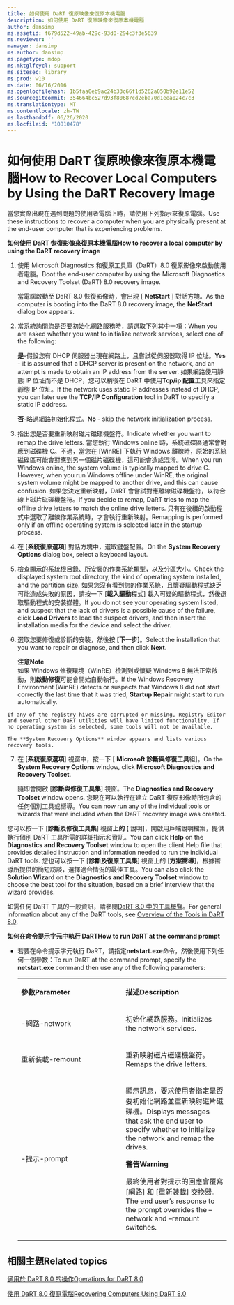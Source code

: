 ```yaml
---
title: 如何使用 DaRT 復原映像來復原本機電腦
description: 如何使用 DaRT 復原映像來復原本機電腦
author: dansimp
ms.assetid: f679d522-49ab-429c-93d0-294c3f3e5639
ms.reviewer: ''
manager: dansimp
ms.author: dansimp
ms.pagetype: mdop
ms.mktglfcycl: support
ms.sitesec: library
ms.prod: w10
ms.date: 06/16/2016
ms.openlocfilehash: 1b5faa0eb9ac24b33c66f1d5262a050b92e11e52
ms.sourcegitcommit: 354664bc527d93f80687cd2eba70d1eea024c7c3
ms.translationtype: MT
ms.contentlocale: zh-TW
ms.lasthandoff: 06/26/2020
ms.locfileid: "10810478"
---
```

# <span data-ttu-id="c249b-103">如何使用 DaRT 復原映像來復原本機電腦</span><span class="sxs-lookup"><span data-stu-id="c249b-103">How to Recover Local Computers by Using the DaRT Recovery Image</span></span>


<span data-ttu-id="c249b-104">當您實際出現在遇到問題的使用者電腦上時，請使用下列指示來復原電腦。</span><span class="sxs-lookup"><span data-stu-id="c249b-104">Use these instructions to recover a computer when you are physically present at the end-user computer that is experiencing problems.</span></span>

**<span data-ttu-id="c249b-105">如何使用 DaRT 恢復影像來復原本機電腦</span><span class="sxs-lookup"><span data-stu-id="c249b-105">How to recover a local computer by using the DaRT recovery image</span></span>**

1.  <span data-ttu-id="c249b-106">使用 Microsoft Diagnostics 和復原工具庫（DaRT）8.0 復原影像來啟動使用者電腦。</span><span class="sxs-lookup"><span data-stu-id="c249b-106">Boot the end-user computer by using the Microsoft Diagnostics and Recovery Toolset (DaRT) 8.0 recovery image.</span></span>

    <span data-ttu-id="c249b-107">當電腦啟動至 DaRT 8.0 恢復影像時，會出現 [ **NetStart** ] 對話方塊。</span><span class="sxs-lookup"><span data-stu-id="c249b-107">As the computer is booting into the DaRT 8.0 recovery image, the **NetStart** dialog box appears.</span></span>

2.  <span data-ttu-id="c249b-108">當系統詢問您是否要初始化網路服務時，請選取下列其中一項：</span><span class="sxs-lookup"><span data-stu-id="c249b-108">When you are asked whether you want to initialize network services, select one of the following:</span></span>

    <span data-ttu-id="c249b-109">**是**-假設您有 DHCP 伺服器出現在網路上，且嘗試從伺服器取得 IP 位址。</span><span class="sxs-lookup"><span data-stu-id="c249b-109">**Yes** - it is assumed that a DHCP server is present on the network, and an attempt is made to obtain an IP address from the server.</span></span> <span data-ttu-id="c249b-110">如果網路使用靜態 IP 位址而不是 DHCP，您可以稍後在 DaRT 中使用**Tcp/ip 配置**工具來指定靜態 IP 位址。</span><span class="sxs-lookup"><span data-stu-id="c249b-110">If the network uses static IP addresses instead of DHCP, you can later use the **TCP/IP Configuration** tool in DaRT to specify a static IP address.</span></span>

    <span data-ttu-id="c249b-111">**否**-略過網路初始化程式。</span><span class="sxs-lookup"><span data-stu-id="c249b-111">**No** - skip the network initialization process.</span></span>

3.  <span data-ttu-id="c249b-112">指出您是否要重新映射磁片磁碟機盤符。</span><span class="sxs-lookup"><span data-stu-id="c249b-112">Indicate whether you want to remap the drive letters.</span></span> <span data-ttu-id="c249b-113">當您執行 Windows online 時，系統磁碟區通常會對應到磁碟機 C。不過，當您在 [WinRE] 下執行 Windows 離線時，原始的系統磁碟區可能會對應到另一個磁片磁碟機，這可能會造成混淆。</span><span class="sxs-lookup"><span data-stu-id="c249b-113">When you run Windows online, the system volume is typically mapped to drive C. However, when you run Windows offline under WinRE, the original system volume might be mapped to another drive, and this can cause confusion.</span></span> <span data-ttu-id="c249b-114">如果您決定重新映射，DaRT 會嘗試對應離線磁碟機盤符，以符合線上磁片磁碟機盤符。</span><span class="sxs-lookup"><span data-stu-id="c249b-114">If you decide to remap, DaRT tries to map the offline drive letters to match the online drive letters.</span></span> <span data-ttu-id="c249b-115">只有在後續的啟動程式中選取了離線作業系統時，才會執行重新映射。</span><span class="sxs-lookup"><span data-stu-id="c249b-115">Remapping is performed only if an offline operating system is selected later in the startup process.</span></span>

4.  <span data-ttu-id="c249b-116">在 [**系統復原選項**] 對話方塊中，選取鍵盤配置。</span><span class="sxs-lookup"><span data-stu-id="c249b-116">On the **System Recovery Options** dialog box, select a keyboard layout.</span></span>

5.  <span data-ttu-id="c249b-117">檢查顯示的系統根目錄、所安裝的作業系統類型，以及分區大小。</span><span class="sxs-lookup"><span data-stu-id="c249b-117">Check the displayed system root directory, the kind of operating system installed, and the partition size.</span></span> <span data-ttu-id="c249b-118">如果您沒有看到您的作業系統，且懷疑驅動程式缺乏可能造成失敗的原因，請按一下 [**載入驅動**程式] 載入可疑的驅動程式，然後選取驅動程式的安裝媒體。</span><span class="sxs-lookup"><span data-stu-id="c249b-118">If you do not see your operating system listed, and suspect that the lack of drivers is a possible cause of the failure, click **Load Drivers** to load the suspect drivers, and then insert the installation media for the device and select the driver.</span></span>

6.  <span data-ttu-id="c249b-119">選取您要修復或診斷的安裝，然後按 **[下一步]**。</span><span class="sxs-lookup"><span data-stu-id="c249b-119">Select the installation that you want to repair or diagnose, and then click **Next**.</span></span>

    **<span data-ttu-id="c249b-120">注意</span><span class="sxs-lookup"><span data-stu-id="c249b-120">Note</span></span>**  
    <span data-ttu-id="c249b-121">如果 Windows 修復環境（WinRE）檢測到或懷疑 Windows 8 無法正常啟動，則**啟動修復**可能會開始自動執行。</span><span class="sxs-lookup"><span data-stu-id="c249b-121">If the Windows Recovery Environment (WinRE) detects or suspects that Windows 8 did not start correctly the last time that it was tried, **Startup Repair** might start to run automatically.</span></span>



~~~
If any of the registry hives are corrupted or missing, Registry Editor and several other DaRT utilities will have limited functionality. If no operating system is selected, some tools will not be available.

The **System Recovery Options** window appears and lists various recovery tools.
~~~

7. <span data-ttu-id="c249b-122">在 [**系統復原選項**] 視窗中，按一下 [ **Microsoft 診斷與修復工具**組]。</span><span class="sxs-lookup"><span data-stu-id="c249b-122">On the **System Recovery Options** window, click **Microsoft Diagnostics and Recovery Toolset**.</span></span>

   <span data-ttu-id="c249b-123">隨即會開啟 [**診斷與修復工具集**] 視窗。</span><span class="sxs-lookup"><span data-stu-id="c249b-123">The **Diagnostics and Recovery Toolset** window opens.</span></span> <span data-ttu-id="c249b-124">您現在可以執行在建立 DaRT 復原影像時所包含的任何個別工具或嚮導。</span><span class="sxs-lookup"><span data-stu-id="c249b-124">You can now run any of the individual tools or wizards that were included when the DaRT recovery image was created.</span></span>

<span data-ttu-id="c249b-125">您可以按一下 [**診斷及修復工具集**] 視窗**上的 [** 說明]，開啟用戶端說明檔案，提供執行個別 DaRT 工具所需的詳細指示和資訊。</span><span class="sxs-lookup"><span data-stu-id="c249b-125">You can click **Help** on the **Diagnostics and Recovery Toolset** window to open the client Help file that provides detailed instruction and information needed to run the individual DaRT tools.</span></span> <span data-ttu-id="c249b-126">您也可以按一下 [**診斷及復原工具集**] 視窗上的 [**方案嚮導**]，根據嚮導所提供的簡短訪談，選擇適合情況的最佳工具。</span><span class="sxs-lookup"><span data-stu-id="c249b-126">You can also click the **Solution Wizard** on the **Diagnostics and Recovery Toolset** window to choose the best tool for the situation, based on a brief interview that the wizard provides.</span></span>

<span data-ttu-id="c249b-127">如需任何 DaRT 工具的一般資訊，請參閱[DaRT 8.0 中的工具概覽](overview-of-the-tools-in-dart-80-dart-8.md)。</span><span class="sxs-lookup"><span data-stu-id="c249b-127">For general information about any of the DaRT tools, see [Overview of the Tools in DaRT 8.0](overview-of-the-tools-in-dart-80-dart-8.md).</span></span>

**<span data-ttu-id="c249b-128">如何在命令提示字元中執行 DaRT</span><span class="sxs-lookup"><span data-stu-id="c249b-128">How to run DaRT at the command prompt</span></span>**

- <span data-ttu-id="c249b-129">若要在命令提示字元執行 DaRT，請指定**netstart.exe**命令，然後使用下列任何一個參數：</span><span class="sxs-lookup"><span data-stu-id="c249b-129">To run DaRT at the command prompt, specify the **netstart.exe** command then use any of the following parameters:</span></span>

  <table>
  <colgroup>
  <col width="50%" />
  <col width="50%" />
  </colgroup>
  <tbody>
  <tr class="odd">
  <td align="left"><p><strong><span data-ttu-id="c249b-130">參數</span><span class="sxs-lookup"><span data-stu-id="c249b-130">Parameter</span></span></strong></p></td>
  <td align="left"><p><strong><span data-ttu-id="c249b-131">描述</span><span class="sxs-lookup"><span data-stu-id="c249b-131">Description</span></span></strong></p></td>
  </tr>
  <tr class="even">
  <td align="left"><p><span data-ttu-id="c249b-132">-網路</span><span class="sxs-lookup"><span data-stu-id="c249b-132">-network</span></span></p></td>
  <td align="left"><p><span data-ttu-id="c249b-133">初始化網路服務。</span><span class="sxs-lookup"><span data-stu-id="c249b-133">Initializes the network services.</span></span></p></td>
  </tr>
  <tr class="odd">
  <td align="left"><p><span data-ttu-id="c249b-134">重新裝載</span><span class="sxs-lookup"><span data-stu-id="c249b-134">-remount</span></span></p></td>
  <td align="left"><p><span data-ttu-id="c249b-135">重新映射磁片磁碟機盤符。</span><span class="sxs-lookup"><span data-stu-id="c249b-135">Remaps the drive letters.</span></span></p></td>
  </tr>
  <tr class="even">
  <td align="left"><p><span data-ttu-id="c249b-136">-提示</span><span class="sxs-lookup"><span data-stu-id="c249b-136">-prompt</span></span></p></td>
  <td align="left"><p><span data-ttu-id="c249b-137">顯示訊息，要求使用者指定是否要初始化網路並重新映射磁片磁碟機。</span><span class="sxs-lookup"><span data-stu-id="c249b-137">Displays messages that ask the end user to specify whether to initialize the network and remap the drives.</span></span></p>
  <div class="alert">
  <strong><span data-ttu-id="c249b-138">警告</span><span class="sxs-lookup"><span data-stu-id="c249b-138">Warning</span></span></strong><br/><p><span data-ttu-id="c249b-139">最終使用者對提示的回應會覆寫 [網路] 和 [重新裝載] 交換器。</span><span class="sxs-lookup"><span data-stu-id="c249b-139">The end user’s response to the prompt overrides the –network and –remount switches.</span></span></p>
  </div>
  <div>

  </div></td>
  </tr>
  </tbody>
  </table>



## <span data-ttu-id="c249b-140">相關主題</span><span class="sxs-lookup"><span data-stu-id="c249b-140">Related topics</span></span>


[<span data-ttu-id="c249b-141">適用於 DaRT 8.0 的操作</span><span class="sxs-lookup"><span data-stu-id="c249b-141">Operations for DaRT 8.0</span></span>](operations-for-dart-80-dart-8.md)

[<span data-ttu-id="c249b-142">使用 DaRT 8.0 復原電腦</span><span class="sxs-lookup"><span data-stu-id="c249b-142">Recovering Computers Using DaRT 8.0</span></span>](recovering-computers-using-dart-80-dart-8.md)









